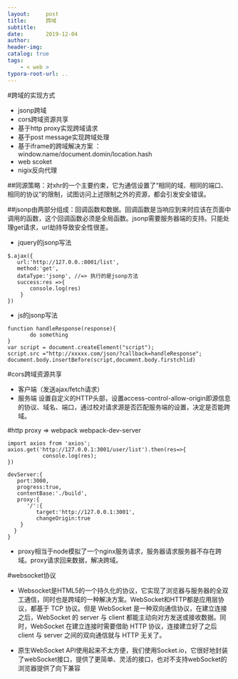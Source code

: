 ```yaml
---
layout:     post
title:      跨域
subtitle:  
date:       2019-12-04
author:     
header-img: 
catalog: true
tags:
    - < web >
typora-root-url: ..
---
```


#跨域的实现方式
* jsonp跨域
* cors跨域资源共享
* 基于http proxy实现跨域请求
* 基于post message实现跨域处理
* 基于iframe的跨域解决方案 ：window.name/document.domin/location.hash
* web scoket
* nigix反向代理

##同源策略：对xhr的一个主要约束，它为通信设置了“相同的域、相同的端口、相同的协议”的限制，试图访问上述限制之外的资源，都会引发安全错误。

##jsonp由两部分组成：回调函数和数据。回调函数是当响应到来时应该在页面中调用的函数，这个回调函数必须是全局函数。jsonp需要服务器端的支持。只能处理get请求，url劫持导致安全性很差。
* jquery的jsonp写法
```
$.ajax({
   url:'http://127.0.0.:8001/list',
   method:'get',
   dataType:'jsonp', //=> 执行的是jsonp方法
   success:res =>{
       console.log(res)
    }
})
```
* js的jsonp写法
```
function handleResponse(response){
       do something
}
var script = document.createElement("script");
script.src ="http://xxxxx.com/json/?callback=handleResponse";
document.body.insertBefore(script,document.body.firstchlid)
```

#cors跨域资源共享
* 客户端（发送ajax/fetch请求）
* 服务端 设置自定义的HTTP头部，设置access-control-allow-origin即源信息的协议、域名、端口，通过校对请求源是否匹配服务端的设置，决定是否能跨域。

#http proxy => webpack webpack-dev-server
```
import axios from 'axios';
axios.get('http://127.0.0.1:3001/user/list').then(res=>{
           console.log(res);
})

devServer:{
   port:3000,
   progress:true,
   contentBase:'./build',
   proxy:{
      '/':{
         target:'http://127.0.0.1:3001',
         changeOrigin:true
    }
  }
}
```
* proxy相当于node模拟了一个nginx服务请求，服务器请求服务器不存在跨域。proxy请求回来数据，解决跨域。

#websocket协议
* Websocket是HTML5的一个持久化的协议，它实现了浏览器与服务器的全双工通信，同时也是跨域的一种解决方案。WebSocket和HTTP都是应用层协议，都基于 TCP 协议。但是 WebSocket 是一种双向通信协议，在建立连接之后，WebSocket 的 server 与 client 都能主动向对方发送或接收数据。同时，WebSocket 在建立连接时需要借助 HTTP 协议，连接建立好了之后 client 与 server 之间的双向通信就与 HTTP 无关了。

* 原生WebSocket API使用起来不太方便，我们使用Socket.io，它很好地封装了webSocket接口，提供了更简单、灵活的接口，也对不支持webSocket的浏览器提供了向下兼容


 
